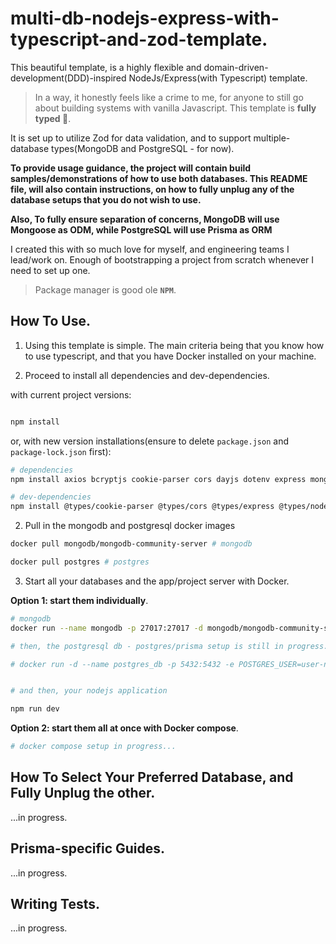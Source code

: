 # multi-db-nodejs-express-with-typescript-and-zod-template.

This beautiful template, is a highly flexible and domain-driven-development(DDD)-inspired NodeJs/Express(with Typescript) template. 

> In a way, it honestly feels like a crime to me, for anyone to still go about building systems with vanilla Javascript. This template is **fully typed 💪**.

It is set up to utilize Zod for data validation, and to support multiple-database types(MongoDB and PostgreSQL - for now). 

**To provide usage guidance, the project will contain build samples/demonstrations of how to use both databases. This README file, will also contain instructions, on how to fully unplug any of the database setups that you do not wish to use.** 

**Also, To fully ensure separation of concerns, MongoDB will use Mongoose as ODM, while PostgreSQL will use Prisma as ORM**

I created this with so much love for myself, and engineering teams I lead/work on. Enough of bootstrapping a project from scratch whenever I need to set up one.

> Package manager is good ole **`NPM`**.

## How To Use.

1. Using this template is simple. The main criteria being that you know how to use typescript, and that you have Docker installed on your machine.

2. Proceed to install all dependencies and dev-dependencies.

with current project versions:

```bash

npm install 
```

or, with new version installations(ensure to delete `package.json` and `package-lock.json` first):

```bash
# dependencies
npm install axios bcryptjs cookie-parser cors dayjs dotenv express mongoose nodemailer pino zod @prisma/client

# dev-dependencies
npm install @types/cookie-parser @types/cors @types/express @types/node @types/nodemailer @typescript-eslint/parser prisma eslint eslint-config-prettier eslint-plugin-prettier lint-staged pino-pretty prettier ts-node tsx typescript --save-dev
```

2. Pull in the mongodb and postgresql docker images

```bash
docker pull mongodb/mongodb-community-server # mongodb
```

```bash
docker pull postgres # postgres
```

3. Start all your databases and the app/project server with Docker.

**Option 1: start them individually**.

```bash
# mongodb
docker run --name mongodb -p 27017:27017 -d mongodb/mongodb-community-server:latest

# then, the postgresql db - postgres/prisma setup is still in progress...

# docker run -d --name postgres_db -p 5432:5432 -e POSTGRES_USER=user-name -e POSTGRES_PASSWORD=password -e POSTGRES_DB=multi_db_nodejs_template_postgres_db_dev postgres 


# and then, your nodejs application

npm run dev
```

**Option 2: start them all at once with Docker compose**.


```bash 
# docker compose setup in progress...
```

## How To Select Your Preferred Database, and Fully Unplug the other.

...in progress.

## Prisma-specific Guides.

...in progress.

## Writing Tests.

...in progress.
